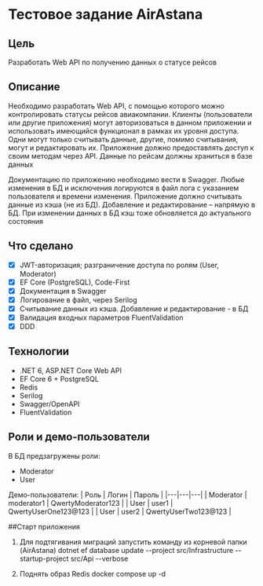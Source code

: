 # Тестовое задание AirAstana 

## Цель
Разработать Web API по получению данных о статусе рейсов 

## Описание
Необходимо разработать Web API, с помощью которого можно контролировать статусы рейсов
авиакомпании. Клиенты (пользователи или другие приложения) могут авторизоваться в данном приложении
и использовать имеющийся функционал в рамках их уровня доступа. Одни могут только считывать данные,
другие, помимо считывания, могут и редактировать их. Приложение должно предоставлять доступ к своим
методам через API. Данные по рейсам должны храниться в базе данных

Документацию по приложению необходимо вести в Swagger. Любые изменения в БД и исключения
логируются в файл лога с указанием пользователя и времени изменения.
Приложение должно считывать данные из кэша (не из БД). Добавление и редактирование – напрямую в БД.
При изменении данных в БД кэш тоже обновляется до актуального состояния


## Что сделано
- [x] JWT-авторизация; разграничение доступа по ролям (User, Moderator)
- [x] EF Core (PostgreSQL), Code-First
- [x] Документация в Swagger
- [x] Логирование в файл, через Serilog
- [x] Считывание данных из кэша. Добавление и редактирование - в БД
- [x] Валидация входных параметров FluentValidation
- [x] DDD
      
## Технологии
- .NET 6, ASP.NET Core Web API
- EF Core 6 + PostgreSQL
- Redis
- Serilog
- Swagger/OpenAPI
- FluentValidation

## Роли и демо-пользователи
В БД предзагружены роли:
- Moderator
- User

Демо-пользователи:
| Роль | Логин | Пароль |
|---|---|---|
| Moderator | moderator1 | QwertyModerator123 |
| User | user1 | QwertyUserOne123@123 |
| User | user2 | QwertyUserTwo123@123 |

##Старт приложения
1) Для подтягивания миграций запустить команду из корневой папки (AirAstana)
dotnet ef database update --project src/Infrastructure --startup-project src/Api --verbose

2) Поднять образ Redis
docker compose up -d  
